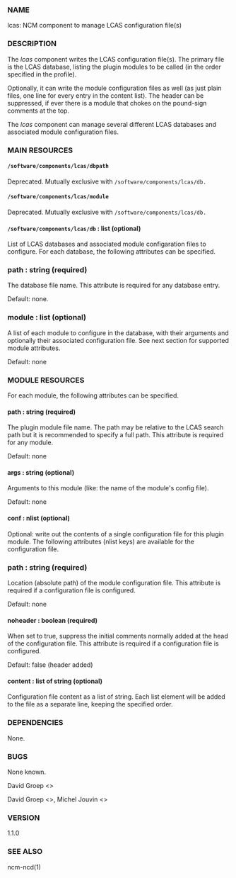 
### NAME

lcas: NCM component to manage LCAS configuration file(s)

### DESCRIPTION

The _lcas_ component writes the LCAS configuration file(s). The
primary file is the LCAS database, listing the plugin modules
to be called (in the order specified in the profile).

Optionally, it can write the module configuration files as well
(as just plain files, one line for every entry in the content
list). The header can be suppressed, if ever there is a module
that chokes on the pound-sign comments at the top.

The _lcas_ component can manage several different LCAS databases and associated module
configuration files.

### MAIN RESOURCES

#### `/software/components/lcas/dbpath`

Deprecated. Mutually exclusive with `/software/components/lcas/db.`

#### `/software/components/lcas/module`

Deprecated. Mutually exclusive with `/software/components/lcas/db.`

#### `/software/components/lcas/db` : list (optional)

List of LCAS databases and associated module configaration files to configure. For each database,
the following attributes can be specified.

### path : string (required)

The database file name. This attribute is required for any database entry.

Default: none.

### module : list (optional)

A list of each module to configure in the database, with their arguments and optionally their
associated configuration file. See next section for supported module attributes.

Default: none

### MODULE RESOURCES

For each module, the following attributes can be specified.

#### path : string (required)

The plugin module file name. The path may be relative to the LCAS search path but it is
recommended to specify a full path. This attribute is required for any module.

Default: none

#### args : string (optional)

Arguments to this module (like: the name of the module's config file).

Default: none

#### conf : nlist (optional)

Optional: write out the contents of a single configuration file
for this plugin module. The following attributes (nlist keys) are available
for the configuration file.

### path : string (required)

Location (absolute path) of the module configuration file. This attribute
is required if a configuration file is configured.

Default: none

#### noheader : boolean (required)

When set to true, suppress the initial comments normally added at the head of the configuration file.
This attribute is required if a configuration file is configured.

Default: false (header added)

#### content : list of string (optional)

Configuration file content as a list of string. Each list element will be added to
the file as a separate line, keeping the specified order.

### DEPENDENCIES

None.

### BUGS

None known.

David Groep <>

David Groep <>, Michel Jouvin <>

### VERSION

1.1.0

### SEE ALSO

ncm-ncd(1)
